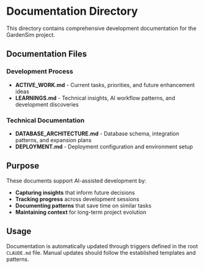 # Documentation Directory

This directory contains comprehensive development documentation for the GardenSim project.

## Documentation Files

### Development Process
- **ACTIVE_WORK.md** - Current tasks, priorities, and future enhancement ideas
- **LEARNINGS.md** - Technical insights, AI workflow patterns, and development discoveries

### Technical Documentation  
- **DATABASE_ARCHITECTURE.md** - Database schema, integration patterns, and expansion plans
- **DEPLOYMENT.md** - Deployment configuration and environment setup

## Purpose

These documents support AI-assisted development by:
- **Capturing insights** that inform future decisions
- **Tracking progress** across development sessions
- **Documenting patterns** that save time on similar tasks
- **Maintaining context** for long-term project evolution

## Usage

Documentation is automatically updated through triggers defined in the root `CLAUDE.md` file. Manual updates should follow the established templates and patterns.